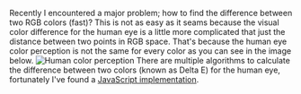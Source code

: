 Recently I encountered a major problem; how to find the difference between two RGB colors (fast)?
This is not as easy as it seams because the visual color difference for the human eye is a little more complicated that just the distance between two points in RGB space. That's because the human eye color perception is not the same for every color as you can see in the image below.
![Human color perception](http://upload.wikimedia.org/wikipedia/commons/thumb/0/04/Cone-fundamentals-with-srgb-spectrum.svg/500px-Cone-fundamentals-with-srgb-spectrum.svg.png)
There are multiple algorithms to calculate the difference between two colors (known as Delta E) for the human eye, fortunately I've found a [JavaScript implementation](http://html5hub.com/exploring-color-matching-in-javascript/ "JavaScript implementation").
